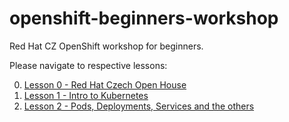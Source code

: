 # openshift-beginners-workshop

Red Hat CZ OpenShift workshop for beginners.

Please navigate to respective lessons:

0. [Lesson 0 - Red Hat Czech Open House](lesson-0-open-house/)
1. [Lesson 1 - Intro to Kubernetes](lesson-1-intro-to-k8s/)
2. [Lesson 2 - Pods, Deployments, Services and the others](lesson-2-pods-deploymens-and-such/)
